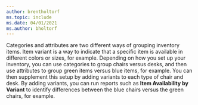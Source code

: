```yaml
---
author: brentholtorf
ms.topic: include
ms.date: 04/01/2021
ms.author: bholtorf
---
```

Categories and attributes are two different ways of grouping inventory items. Item variant is a way to indicate that a specific item is available in different colors or sizes, for example. Depending on how you set up your inventory, you can use categories to group chairs versus desks, and then use attributes to group green items versus blue items, for example. You can then supplement this setup by adding variants to each type of chair and desk. By adding variants, you can run reports such as **Item Availability by Variant** to identify differences between the blue chairs versus the green chairs, for example.
